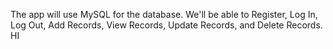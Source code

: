 The app will use MySQL for the database.  We'll be able to Register, Log In, Log Out, Add Records, View Records, Update Records, and Delete Records.
HI